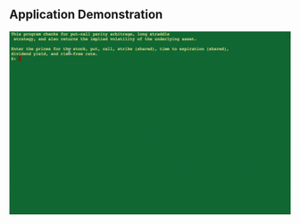 ## Application Demonstration

[![Demo Preview](options-arb-vol-demo.gif)](options-arb-vol-demo.mp4)
